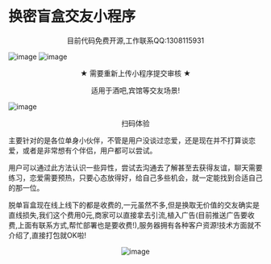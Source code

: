 # 换密盲盒交友小程序
<p align="center">目前代码免费开源,工作联系QQ:1308115931</p>

![image](https://user-images.githubusercontent.com/94306098/142584261-63e42ebb-1c43-4260-a545-cac05c511631.png)
![image](https://user-images.githubusercontent.com/94306098/142439623-4b0e27ba-5a3c-49e1-8dd5-5a0d987bfd17.png)
<p align="center">★ 需要重新上传小程序提交审核 ★
</p><p align="center">
适用于酒吧,宾馆等交友场景!
</p>

![image](https://user-images.githubusercontent.com/94306098/142603750-d3c0a0eb-7aac-4899-bc1b-6596a122144a.png)

<p align="center">
扫码体验</p>

   主要针对的是各位单身小伙伴，不管是用户没谈过恋爱，还是现在并不打算谈恋爱，或者是非常想有个伴侣，用户都可以尝试。

  用户可以通过此方法认识一些异性，尝试去沟通去了解甚至去获得友谊，聊天需要练习，恋爱需要预热，只要心态放得好，给自己多些机会，就一定能找到合适自己的那一位。

  脱单盲盒现在线上线下的都是收费的,一元虽然不多,但是换取无价值的交友确实是直线损失,我们这个费用0元,商家可以直接拿去引流,植入广告(目前推送广告要收费,上面有联系方式,帮忙部署也是要收费!),服务器拥有各种客户资源!技术方面就不介绍了,直接打包就OK啦!
  <div align="center">
   <img src="https://user-images.githubusercontent.com/94306098/142585868-668e8c35-b203-4c30-bac5-f5aec95eea9d.png" alt="image">
</div>
